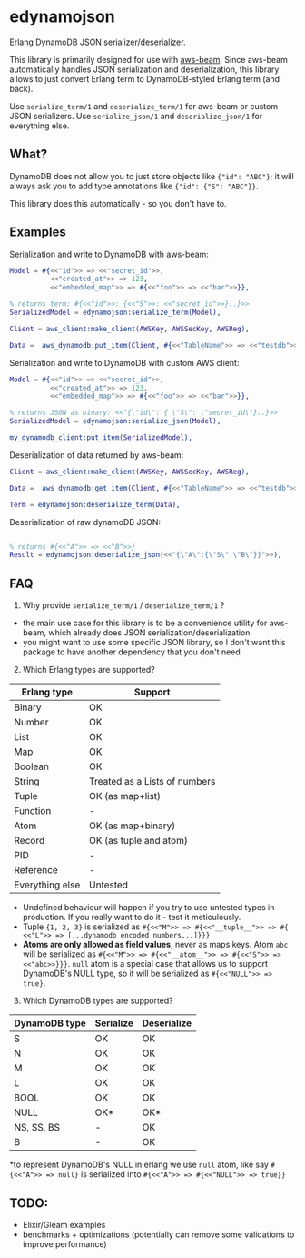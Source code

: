 # edynamojson

Erlang DynamoDB JSON serializer/deserializer.


This library is primarily designed for use with [aws-beam](https://github.com/aws-beam/aws-erlang/tree/master/src). Since aws-beam automatically handles JSON serialization and deserialization, this library allows to just convert Erlang term to DynamoDB-styled Erlang term (and back).

Use `serialize_term/1` and `deserialize_term/1` for aws-beam or custom JSON serializers. Use `serialize_json/1` and `deserialize_json/1` for everything else.

## What?

DynamoDB does not allow you to just store objects like `{"id": "ABC"}`; it will always ask you to add type annotations like `{"id": {"S": "ABC"}}`.

This library does this automatically - so you don't have to.

## Examples 

Serialization and write to DynamoDB with aws-beam:

```erl
Model = #{<<"id">> => <<"secret_id">>,
          <<"created_at">> => 123,
          <<"embedded_map">> => #{<<"foo">> => <<"bar">>}},

% returns term: #{<<"id">>: {<<"S">>: <<"secret_id">>}..}>>
SerializedModel = edynamojson:serialize_term(Model),

Client = aws_client:make_client(AWSKey, AWSSecKey, AWSReg),

Data =  aws_dynamodb:put_item(Client, #{<<"TableName">> => <<"testdb">>,<<"Item">> => SerializedModel}),

```

Serialization and write to DynamoDB with custom AWS client:

```erl
Model = #{<<"id">> => <<"secret_id">>,
          <<"created_at">> => 123,
          <<"embedded_map">> => #{<<"foo">> => <<"bar">>}},

% returns JSON as binary: <<"{\"id\": { \"S\": \"secret_id\"}..}>>
SerializedModel = edynamojson:serialize_json(Model),

my_dynamodb_client:put_item(SerializedModel),

```

Deserialization of data returned by aws-beam:

```erl
Client = aws_client:make_client(AWSKey, AWSSecKey, AWSReg),

Data =  aws_dynamodb:get_item(Client, #{<<"TableName">> => <<"testdb">>,<<"Key">> => Key}),

Term = edynamojson:deserialize_term(Data),

```

Deserialization of raw dynamoDB JSON:

```erl

% returns #{<<"A">> => <<"B">>}
Result = edynamojson:deserialize_json(<<"{\"A\":{\"S\":\"B\"}}">>),

```

## FAQ

1. Why provide `serialize_term/1` / `deserialize_term/1` ?

- the main use case for this library is to be a convenience utility for aws-beam, which already does JSON serialization/deserialization
- you might want to use some specific JSON library, so I don't want this package to have another dependency that you don't need

2. Which Erlang types are supported?

| Erlang type | Support |
| -------- | ------- |
| Binary | OK     |
| Number    | OK    |
| List   | OK    |
| Map    | OK    |
| Boolean    | OK    |
| String | Treated as a Lists of numbers |
| Tuple | OK (as map+list) |
| Function | - |
| Atom  | OK (as map+binary) |
| Record | OK (as tuple and atom) |
| PID | - |
| Reference | - |
| Everything else | Untested |

- Undefined behaviour will happen if you try to use untested types in production. If you really want to do it - test it meticulously.
- Tuple `{1, 2, 3}` is serialized as `#{<<"M">> => #{<<"__tuple__">> => #{ <<"L">> => [...dynamodb encoded numbers...]}}}`
- **Atoms are only allowed as field values**, never as maps keys. Atom `abc` will be serialized as `#{<<"M">> => #{<<"__atom__">> => #{<<"S">> => <<"abc>>}}}`. `null` atom is a special case that allows us to support DynamoDB's NULL type, so it will be serialized as `#{<<"NULL">> => true}`.

3. Which DynamoDB types are supported?

| DynamoDB type | Serialize | Deserialize |
| -------- | ------- | ------- |
| S | OK | OK |
| N | OK | OK |
| M | OK | OK |
| L | OK | OK |
| BOOL | OK | OK |
| NULL | OK* | OK* |
| NS, SS, BS | - | OK |
| B | - | OK |

*to represent DynamoDB's NULL in erlang we use `null` atom, like say `#{<<"A">> => null}` is serialized into `#{<<"A">> => #{<<"NULL">> => true}}`

## TODO:

- Elixir/Gleam examples
- benchmarks + optimizations (potentially can remove some validations to improve performance)
